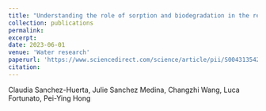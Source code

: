 ```yaml
---
title: "Understanding the role of sorption and biodegradation in the removal of organic micropollutants by membrane aerated biofilm reactor (MABR) with different biofilm thickness"
collection: publications
permalink: 
excerpt: 
date: 2023-06-01
venue: 'Water research'
paperurl: 'https://www.sciencedirect.com/science/article/pii/S0043135423003718'
citation: 
---
```

Claudia Sanchez-Huerta, Julie Sanchez Medina, Changzhi Wang, Luca Fortunato, Pei-Ying Hong
